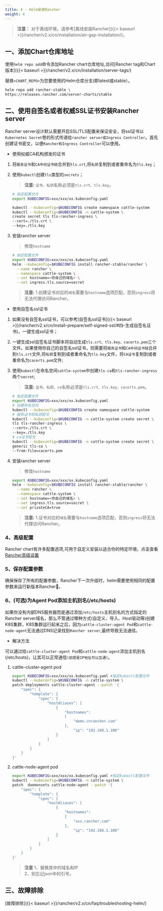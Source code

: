 ```yaml
---
title: 4 - Helm安装Rancher
weight: 4
---
```


>**注意：** 对于离线环境，请参考[离线安装Rancher]({{< baseurl >}}/rancher/v2.x/cn/installation/air-gap-installation/)。

## 一、添加Chart仓库地址

使用`helm repo add`命令添加Rancher chart仓库地址,访问[Rancher tag和Chart版本]({{< baseurl >}}/rancher/v2.x/cn/installation/server-tags/)

替换`<CHART_REPO>`为您要使用的Helm仓库分支(即latest或stable）。

```bash
helm repo add rancher-stable \
https://releases.rancher.com/server-charts/stable
```

## 二、使用自签名或者权威SSL证书安装Rancher server

Rancher server设计默认需要开启SSL/TLS配置来保证安全，将ssl证书以`Kubernetes Secret`卷的形式传递给`rancher server或Ingress Controller`。首先创建证书密文，以便`Rancher和Ingress Controller`可以使用。

- 使用权威CA机构颁发的证书

1. 将`服务证书`和`CA中间证书链`合并到`tls.crt`,将`私钥`复制到或者重命名为`tls.key`；

1. 使用`kubectl`创建`tls`类型的`secrets`；

    >**注意:** `证书、私钥`名称必须是`tls.crt、tls.key`。

    ```bash
    # 指定配置文件
    export KUBECONFIG=xxx/xxx/xx.kubeconfig.yaml

    kubectl --kubeconfig=$KUBECONFIG create namespace cattle-system
    kubectl --kubeconfig=$KUBECONFIG -n cattle-system \
    create secret tls tls-rancher-ingress \
    --cert=./tls.crt \
    --key=./tls.key
    ```

1. 安装rancher server

    >修改`hostname`

    ```bash
    # 指定配置文件
    export KUBECONFIG=xxx/xxx/xx.kubeconfig.yaml
    helm --kubeconfig=$KUBECONFIG install rancher-stable/rancher \
      --name rancher \
      --namespace cattle-system \
      --set hostname=<你自己的域名> \
      --set ingress.tls.source=secret
    ```

    >**注意:** 1.创建证书对应的`域名`需要与`hostname`选项匹配，否则`ingress`将无法代理访问Rancher。

- 使用自签名ssl证书

1. 如果没有自签名ssl证书，可以参考[自签名ssl证书]({{< baseurl >}}/rancher/v2.x/cn/install-prepare/self-signed-ssl/#四-生成自签名证书)，一键生成ssl证书；

1. 一键生成ssl自签名证书脚本将自动生成`tls.crt、tls.key、cacerts.pem`三个文件。如果使用你自己的自签名ssl证书，则需要将`服务证书`和`CA中间证书链`合并到`tls.crt`文件,将`私钥`复制到或者重命名为`tls.key`文件，将`CA证书`复制到或者重命名为`cacerts.pem`文件;

1. 使用`kubectl`在命名空间`cattle-system`中创建`tls-ca`和`tls-rancher-ingress`两个`secret`;

    >**注意:** `证书、私钥、ca`名称必须是`tls.crt、tls.key、cacerts.pem`。

    ```bash
    # 指定配置文件
    export KUBECONFIG=xxx/xxx/xx.kubeconfig.yaml
    # 创建命名空间
    kubectl --kubeconfig=$KUBECONFIG create namespace cattle-system
    # 服务证书和私钥密文
    kubectl --kubeconfig=$KUBECONFIG -n cattle-system create secret \
    tls tls-rancher-ingress \
    --cert=./tls.crt \
    --key=./tls.key
    # ca证书密文
    kubectl --kubeconfig=$KUBECONFIG -n cattle-system create secret \
    generic tls-ca \
    --from-file=cacerts.pem
    ```

1. 安装rancher server

    >修改`hostname`

    ```bash
    export KUBECONFIG=xxx/xxx/xx.kubeconfig.yaml
    helm --kubeconfig=$KUBECONFIG install rancher-stable/rancher \
      --name rancher \
      --namespace cattle-system \
      --set hostname=<你自己的域名> \
      --set ingress.tls.source=secret \
      --set privateCA=true
    ```

    >**注意:** 1.证书对应的`域名`需要与`hostname`选项匹配，否则`ingress`将无法代理访问Rancher。

### 4、高级配置

Rancher chart有许多配置选项,可用于自定义安装以适合你的特定环境，点击查看[Rancher高级设置](../advanced-settings)

### 5、保存配置参数

确保保存了所有的配置参数，Rancher下一次升级时，helm需要使用相同的配置参数来运行新版本Rancher。

### 6、(可选)为Agent Pod添加主机别名(/etc/hosts)

如果你没有内部DNS服务器而是通过添加`/etc/hosts`主机别名的方式指定的Rancher server域名，那么不管通过哪种方式(自定义、导入、Host驱动等)创建K8S集群，K8S集群运行起来之后，因为`cattle-cluster-agent Pod`和`cattle-node-agent`无法通过DNS记录找到`Rancher server`,最终导致无法通信。

- 解决方法

可以通过给`cattle-cluster-agent Pod`和`cattle-node-agent`添加主机别名(/etc/hosts)，让其可以正常通信`(前提是IP地址可以互通)`。

1. cattle-cluster-agent pod

    ```bash
    export KUBECONFIG=xxx/xxx/xx.kubeconfig.yaml #指定kubectl配置文件
    kubectl --kubeconfig=$KUBECONFIG -n cattle-system \
    patch deployments cattle-cluster-agent --patch '{
        "spec": {
            "template": {
                "spec": {
                    "hostAliases": [
                        {
                            "hostnames":
                            [
                                "demo.cnrancher.com"
                            ],
                                "ip": "192.168.1.100"
                        }
                    ]
                }
            }
        }
    }'
    ```

2. cattle-node-agent pod

    ```bash
    export KUBECONFIG=xxx/xxx/xx.kubeconfig.yaml #指定kubectl配置文件
    kubectl --kubeconfig=$KUBECONFIG -n cattle-system \
    patch  daemonsets cattle-node-agent --patch '{
        "spec": {
            "template": {
                "spec": {
                    "hostAliases": [
                        {
                            "hostnames":
                            [
                                "xxx.rancher.com"
                            ],
                                "ip": "192.168.1.100"
                        }
                    ]
                }
            }
        }
    }'
    ```

    > **注意**
    >1、替换其中的域名和IP \
    >2、别忘记json中的引号。

## 三、故障排除

[故障排除]({{< baseurl >}}/rancher/v2.x/cn/faq/troubleshooting-helm/)
